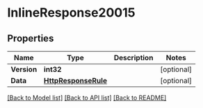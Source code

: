 # InlineResponse20015

## Properties

Name | Type | Description | Notes
------------ | ------------- | ------------- | -------------
**Version** | **int32** |  | [optional] 
**Data** | [**HttpResponseRule**](http_response_rule.md) |  | [optional] 

[[Back to Model list]](../README.md#documentation-for-models) [[Back to API list]](../README.md#documentation-for-api-endpoints) [[Back to README]](../README.md)


